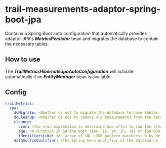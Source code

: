 # trail-measurements-adaptor-spring-boot-jpa

Contains a Spring Boot auto configuration that automatically provides adaptor-JPA's **_MetricsPersistor_** bean and migrates the database to contain the necessary tables.

## How to use

The **_TrailMetricsHibernateJpaAutoConfiguration_** will activate automatically if an **_EntityManager_** bean is available.

## Config

```yaml
trailMetrics:
  jpa:
    doMigrate: <Whether or not to migrate the database to have tables for storing measurements, true by default>
    doCleanup: <Whether or not to remove old measurements from the database by a scheduled task, false by default>
    cleanup:
      cron: <The cron expression to determine how often to run the cleanup task, every full hour by default>
      age: <A duration in Spring Boot (1ms, 1s, 1m, 1h, 1d) or ISO-8601 format age for measurements until they are cleaned, 7 days by default>
      identifiersLike: <An array of SQL LIKE pattern matchers; % by default>
    dataSourceQualifier: <The Spring bean qualifier of the DataSource to use if there are multiple>
```